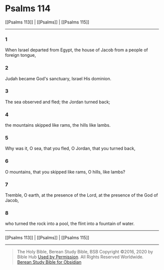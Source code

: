 # Psalms 114

[[Psalms 113]] | [[Psalms]] | [[Psalms 115]]

---

### 1
When Israel departed from Egypt, the house of Jacob from a people of foreign tongue,

### 2
Judah became God's sanctuary, Israel His dominion.

### 3
The sea observed and fled; the Jordan turned back;

### 4
the mountains skipped like rams, the hills like lambs.

### 5
Why was it, O sea, that you fled, O Jordan, that you turned back,

### 6
O mountains, that you skipped like rams, O hills, like lambs?

### 7
Tremble, O earth, at the presence of the Lord, at the presence of the God of Jacob,

### 8
who turned the rock into a pool, the flint into a fountain of water.

---

[[Psalms 113]] | [[Psalms]] | [[Psalms 115]]

---

> The Holy Bible, Berean Study Bible, BSB
> Copyright &copy;2016, 2020 by Bible Hub
> [Used by Permission](https://berean.bible/terms.htm). All Rights Reserved Worldwide.
> [Berean Study Bible for Obsidian](https://github.com/gapmiss/berean-study-bible-for-obsidian)

